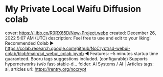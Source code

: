 # My Private Local Waifu Diffusion colab

cover: https://i.ibb.co/R0RX65D/New-Project.webp
created: December 26, 2022 5:07 AM (UTC)
description: Feel free to use and edit to your liking! Recommended Colab ▶️  https://colab.research.google.com/github/NoCrypt/sd-webui-colab/blob/main/sd_webui_colab.ipynb ◀️ Features: ~5 minutes startup time guaranteed. Booru tags suggestions included. (configurable) Supports hypernetworks (w/o fast-stable-d...
folder: AI Systems / AI | Articles
tags: ai, articles
url: https://rentry.org/nocrypt